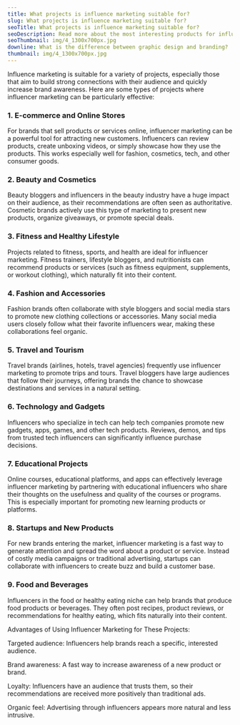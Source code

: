 ```yaml
---
title: What projects is influence marketing suitable for?
slug: What projects is influence marketing suitable for?
seoTitle: What projects is influence marketing suitable for?
seoDescription: Read more about the most interesting products for influencer marketing.
seoThumbnail: img/4_1300x700px.jpg
downline: What is the difference between graphic design and branding?
thumbnail: img/4_1300x700px.jpg
---
```

Influence marketing is suitable for a variety of projects, especially those that aim to build strong connections with their audience and quickly increase brand awareness. Here are some types of projects where influencer marketing can be particularly effective:

### **1. E-commerce and Online Stores**

For brands that sell products or services online, influencer marketing can be a powerful tool for attracting new customers. Influencers can review products, create unboxing videos, or simply showcase how they use the products. This works especially well for fashion, cosmetics, tech, and other consumer goods.

### **2. Beauty and Cosmetics**

Beauty bloggers and influencers in the beauty industry have a huge impact on their audience, as their recommendations are often seen as authoritative. Cosmetic brands actively use this type of marketing to present new products, organize giveaways, or promote special deals.

### **3. Fitness and Healthy Lifestyle**

Projects related to fitness, sports, and health are ideal for influencer marketing. Fitness trainers, lifestyle bloggers, and nutritionists can recommend products or services (such as fitness equipment, supplements, or workout clothing), which naturally fit into their content.

### **4. Fashion and Accessories**

Fashion brands often collaborate with style bloggers and social media stars to promote new clothing collections or accessories. Many social media users closely follow what their favorite influencers wear, making these collaborations feel organic.

### **5. Travel and Tourism**

Travel brands (airlines, hotels, travel agencies) frequently use influencer marketing to promote trips and tours. Travel bloggers have large audiences that follow their journeys, offering brands the chance to showcase destinations and services in a natural setting.

### **6. Technology and Gadgets**

Influencers who specialize in tech can help tech companies promote new gadgets, apps, games, and other tech products. Reviews, demos, and tips from trusted tech influencers can significantly influence purchase decisions.

### **7. Educational Projects**

Online courses, educational platforms, and apps can effectively leverage influencer marketing by partnering with educational influencers who share their thoughts on the usefulness and quality of the courses or programs. This is especially important for promoting new learning products or platforms.

### **8. Startups and New Products**

For new brands entering the market, influencer marketing is a fast way to generate attention and spread the word about a product or service. Instead of costly media campaigns or traditional advertising, startups can collaborate with influencers to create buzz and build a customer base.

### **9. Food and Beverages**

Influencers in the food or healthy eating niche can help brands that produce food products or beverages. They often post recipes, product reviews, or recommendations for healthy eating, which fits naturally into their content.

Advantages of Using Influencer Marketing for These Projects:

Targeted audience: Influencers help brands reach a specific, interested audience.

Brand awareness: A fast way to increase awareness of a new product or brand.

Loyalty: Influencers have an audience that trusts them, so their recommendations are received more positively than traditional ads.

Organic feel: Advertising through influencers appears more natural and less intrusive.
